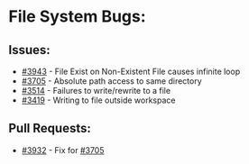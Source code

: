 # File System Bugs:
## Issues:
- [#3943][3943] - File Exist on Non-Existent File causes infinite loop
- [#3705][3705] - Absolute path access to same directory
- [#3514][3514] - Failures to write/rewrite to a file
- [#3419][3419] - Writing to file outside workspace

## Pull Requests:
- [#3932][3932] - Fix for [#3705][3705]

[3419]:https://github.com/Significant-Gravitas/Auto-GPT/issues/3419
[3514]:https://github.com/Significant-Gravitas/Auto-GPT/issues/3514
[3705]:https://github.com/Significant-Gravitas/Auto-GPT/issues/3705
[3932]:https://github.com/Significant-Gravitas/Auto-GPT/pull/3932
[3943]:https://github.com/Significant-Gravitas/Auto-GPT/issues/3943